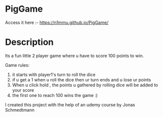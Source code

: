 # PigGame

Access it here :- https://n1mmu.github.io/PigGame/

# Description
Its a fun little 2 player game where u have to score 100 points to win.

Game rules:
1) it starts with player1's turn to roll the dice
2) if u get a 1 when u roll the dice then ur turn ends and u lose ur points
3) When u click hold , the points u gathered by rolling dice will be added to your score
4) the first one to reach 100 wins the game :)

I created this project with the help of an udemy course by Jonas Schmedtmann
